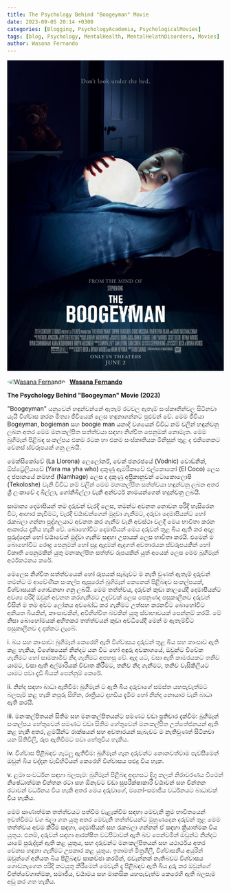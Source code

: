 ```yaml
---
title: The Psychology Behind "Boogeyman" Movie 
date: 2023-09-05 20:14 +0300
categories: [Blogging, PsychologyAcademia, PsychologicalMovies]
tags: [blog, Psychology, MentalHealth, MentalHelathDisorders, Movies]
author: Wasana Fernando
---
```


![Desktop View](assets/bm.jpg)


<div style="display: flex; align-items: center;">
  <a href="https://www.linkedin.com/in/wasana-fernando-37870295/" target="_blank">
    <img src="https://media.licdn.com/dms/image/v2/D4D03AQGqmZMF-iRUqA/profile-displayphoto-shrink_200_200/B4DZZtGoXmGcAY-/0/1745587183368?e=1755734400&v=beta&t=vnDv5XHSj2TDWWcWCZklt1uhS4tbSnotW3C0_AVa1y0" alt="Wasana Fernando" width="50" height="50" style="border-radius: 50%; margin-right: 10px;">
  </a>
  <a href="https://www.linkedin.com/in/wasana-fernando-37870295/" target="_blank" style="font-weight: bold;">Wasana Fernando</a>
</div>




**The Psychology Behind "Boogeyman" Movie (2023)**

"Boogeyman" යනුවෙන් හඳුන්වන්නේ ඇතැම් රටවල ඇතැම් සංස්කෘතීන්වල සිටිනවා යැයි විශ්වාස කරන මිත්‍යා ජීවියෙක් ලෙස හඳුනාගන්නට පුළුවන් වේ. මෙම ජීවියා Bogeyman, bogieman සහ boogie man යනාදි වශයෙන් විවිධ නම් වලින් හඳුන්වනු ලබන අතර මෙම මනඃකල්පිත සත්ත්වයා සඳහා නිශ්චිත පෙනුමක් නොමැත. මෙම බුගීමෑන් පිළිබඳ සංකල්පය එකම රටක හා එකම සංස්කෘතියක මිනිසුන් තුළ ද එකිනෙකට වෙනස් ස්වරූපයක් ගනු ලබයි.

මෙක්සිකෝවේ (La Llorona) ලෙලෝර්න්, චෙක් ජනරජයේ (Vodnic) වොඩ්නික්, ඕස්ට්‍රේලියාවේ (Yara ma yha who) දකුණු ඇමරිකාවේ එල්කොකෝ (El Coco) ලෙස ද ජපානයේ නමහජ් (Namhage) ලෙස ද දකුණු අප්‍රිකානුවන් ටොකොලොෂි (Tekoloshe) වැනි විවිධ නම් වලින් මෙම මනඃකල්පිත සත්ත්වයා හඳුන්වනු ලබන අතර ශ්‍රී ලංකාවේ ද බිල්ලා, ගෝනිබිල්ලා වැනි අන්වර්ථ නාමයන්ගෙන් හදුන්වනු ලබයි.

සාමාන්‍ය දෙමාපියන් තම දරුවන් වැරදි ලෙස, තමන්ට අවනත නොවන පරිදි හැසිරෙන විට, ආහාර කැවීමට, වැරදි චර්‍යාවන්ගෙන් මුදවා ගැනීමට, දරුවා දෙමාපියන්ට හෝ රැකබලා ගන්නා පුද්ගලයාට අවනත කර ගැනීම වැනි අවස්ථා වලදී මෙය භාවිතා කරන ආකාරය දැකිය හැකි වේ. බොහෝවිට දෙමාපියන් මෙය දරුවන් තුළ බිය ඇති කර අදාළ පුරුද්දෙන් හෝ චර්‍යාවෙන් මුද්වා ගැනීම සඳහා උපායක් ලෙස භාවිතා කරයි. එමෙන් ම බොහෝවිට රෞද්‍ර පෙනුමක් හෝ සුදු ඇදුමක් ඇදගත් අවතාරයක ස්වරූපයකින් හෝ විකෘති පෙනුමකින් යුතු මනඃකල්පිත සත්ත්ව රූපයකින් යුත් අයෙක් ලෙස මෙම බූගීමෑන් අර්ථකථනය කරේ.

මෙලෙස නිශ්චිත සත්ත්වයෙක් හෝ රූපයක් සැබෑවට ම නැති වුණත් ඇතැම් දරුවන් තමන්ට ම ආවේණික සංකල්ප ඇසුරෙන් බුගීමෑන් කෙනෙක් පිළිබඳව සංකල්පයක්, විශ්වාසයක් ගොඩනඟා ගනු ලබයි. මෙම තත්ත්වය, දරුවන් කුඩා කාලයේදී දෙමාපියන්ට අවශ්‍ය පරිදි ඔවුන් අවනත කරගැනීමට උදව්වක් ලෙස පෙනුණද පසුකාලීනව දරුවන් විසින් ම තම අවට ලෝකය අවබෝධ කර ගැනීමට උත්සහ කරනවිට බොහෝවිට අනියත බියකින්, කාංසාවකින්, අවිනිශ්චිත බවකින් යුතු ස්වාභාවයක් පෙන්නුම් කරයි. මේ නිසා බොහෝමයක් අහිතකර තත්ත්වයන් කුඩා අවධියේදී මෙන් ම ඇතැම්විට පසුකාලීනව ද දක්නට ලැබේ.

i. බය සහ කාංසාව: බුගීමෑන් කෙරෙහි ඇති විශ්වාසය දරුවන් තුළ බිය සහ කාංසාව ඇති කළ හැකිය, විශේෂයෙන් නින්දට යන විට හෝ අඳුරු අවකාශයේ, ඔවුන්ට විවේක ගැනීමට හෝ සාමකාමීව නිදා ගැනීමට අපහසු වේ. ඇද යට, වසා ඇති කාමරයකට තනිව යාමට, වසා ඇති අල්මාරියක් විවෘත කිරීමට, තනිව නිදා ගැනීමට, තනිව වැසිකිලියට යාමට පවා දැඩි බියක් පෙන්නුම් කෙරේ.

ii. නින්ද සඳහා බාධා ඇතිවීම: බුගීමැන් ට ඇති බිය දරුවාගේ සමස්ත යහපැවැත්මට බලපෑම් කළ හැකි නපුරු සිහින, රාත්‍රීයට දහඩිය දැමිම හෝ නින්ද නොයාම වැනි බාධා ඇති කරයි.

iii. මනඃකල්පිතයන් සිතීම සහ මනඃකල්පිතයන්ට පමණට වඩා ප්‍රතිචාර දැක්වීම: බුගීමෑන් සංකල්පය හේතුවෙන් පමණට වඩා සිතීම හේතුවෙන් මනඃකල්පිත උත්තේජනයන් ඇති කළ හැකි අතර, ළමයින්ට රාක්ෂයන් සහ අවතාරයන් සැබැවට ම නැතිවුණත් සිටිනවා යන සිතිවිලි, රූප ඇතිවීමට පවා හේතුවිය හැකිය.

iv. විශ්වාස පිළිබඳව ගැටලු ඇතිවීම: බුගීමෑන් ගැන දරුවන්ට නොනවත්වාම පැවසීමෙන් ඔවුන් බිය වද්දන වැඩිහිටියන් කෙරෙහි විශ්වාසය පළුදු විය හැක.

v. ළමා සංවර්ධන සඳහා බලපෑම: බුගීමෑන් පිළිබඳ අදහසට දිගු කලක් නිරාවරණය වීමෙන් නිෂේධාත්මක චින්තන රටා සහ ඕනෑවට වඩා සුපරීක්ෂාකාරී චර්‍යාවන් සහ චින්තන රටාවන් වර්ධනය විය හැකි අතර මෙය දරුවාගේ, මනෝ-සමාජීය වර්ධනයට බාධාවක් විය හැකිය.

මෙම ඍණාත්මක තත්ත්වයට පත්වීම වැළැක්වීම සඳහා මෙවැනි ක්‍රම භාවිතයෙන් ඉවත්වීමට වග බලා ගත යුතු අතර මෙවැනි තත්ත්වයන්ට මුහුණදෙන දරුවන් තුළ මෙම තත්ත්වය අවම කිරීම සඳහා, දෙමාපියන් සහ රැකබලා ගන්නන් ඒ සඳහා ක්‍රියාත්මක විය යුතුය. එනම්, දරුවන් සඳහා ආරක්ෂිත වටපිටාවක් ඇති බව පෙන්වමින් ඔවුන්ට නින්දට යාමේ පුරුද්දක් ඇති කළ යුතුය, සහ දරුවන්ට මනඃකල්පිතයන් සහ යථාර්ථය අතර වෙනස හඳුනා ගැනීමට උපකාර කළ යුතුය. ඉතාමත් මිත්‍රශීලී, විශ්වාසනීය අයුරින් ඔවුන්ගේ අනියත බිය පිළිබඳව සාකච්ඡා කරමින්, එවැන්නක් නැතිබවට විශ්වාසය ගොඩනැගෙන පරිදි කටයුතු කිරීමෙන් මෙවැනි දෑ පිළිබඳව ඇති බිය දුරු කර ඔවුන්ගේ චිත්ත්වේගාත්මක, සමාජීය, චර්‍යාමය සහ මානසික යහපැවැත්ම කෙරෙහි ඇති බලපෑම අඩු කර ගත හැකිය.